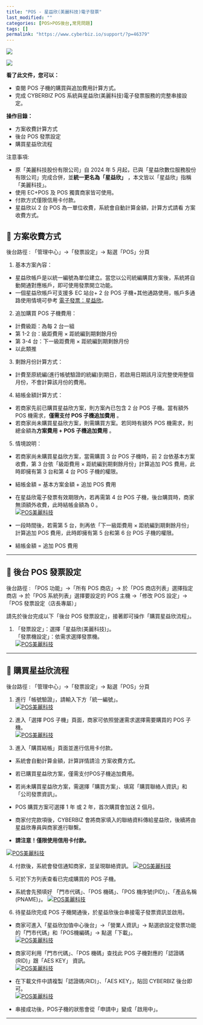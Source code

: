 ```yaml
---
title: "POS - 星益欣(美麗科技)電子發票"
last_modified: ""
categories: [POS>POS後台,常見問題]
tags: []
permalink: "https://www.cyberbiz.io/support/?p=46379"
---
```


![](https://www.cyberbiz.io/support/wp-content/uploads/適用站別.png)

[![](https://www.cyberbiz.io/support/wp-content/uploads/台灣站.png)](https://www.cyberbiz.io/support/?page_id=2490)

**看了此文件，您可以：**  

* 查閱 POS 子機的購買與追加費用計算方式。
* 完成 CYBERBIZ POS 系統與星益欣(美麗科技)電子發票服務的完整串接設定。

**操作目錄：**

* 方案收費計算方式
* 後台 POS 發票設定
* 購買星益欣流程

注意事項:  

* 原「美麗科技股份有限公司」自 2024 年 5 月起，已與「星益欣數位服務股份有限公司」完成合併，並**統一更名為「星益欣」** ，本文皆以「星益欣」指稱「美麗科技」。
* 使用 EC+POS 及 POS 獨賣商家皆可使用。
* 付款方式僅限信用卡付款。
* 星益欣以 2 台 POS 為一單位收費，系統會自動計算金額，計算方式請看 方案收費方式。



## 📌 方案收費方式


後台路徑 :  「管理中心」→「發票設定」→ 點選「POS」分頁  


1. 基本方案內容：  

* 星益欣帳戶是以統一編號為單位建立。當您以公司統編購買方案後，系統將自動開通對應帳戶，即可使用發票開立功能。
* 一個星益欣帳戶可支援多 EC 站台+ 2 台 POS 子機+其他通路使用，帳戶多通路使用情境可參考 [電子發票：星益欣](https://www.cyberbiz.io/support/?p=2693)。


2. 追加購買 POS 子機費用： 
* 計費級距：為每 2 台一組
* 第 1-2 台：級距費用 × 距統編到期剩餘月份
* 第 3-4 台：下一級距費用 × 距統編到期剩餘月份
* 以此類推


3. 剩餘月份計算方式： 
* 計費至原統編(進行帳號驗證的統編)到期日，若啟用日期該月沒完整使用整個月份，不會計算該月份的費用。


4. 結帳金額計算方式： 
* 若商家先前已購買星益欣方案，則方案內已包含 2 台 POS 子機。當有額外 POS 機需求，**僅需支付 POS 子機追加費用** 。
* 若商家尚未購買星益欣方案，則需購買方案。若同時有額外 POS 機需求，則總金額為**方案費用 + POS 子機追加費用** 。


5. 情境說明：  

* 若商家尚未購買星益欣方案，當需購買 3 台 POS 子機時，前 2 台依基本方案收費，第 3 台依「級距費用 × 距統編到期剩餘月份」計算追加 POS 費用，此時即擁有第 3 台和第 4 台 POS 子機的權限。


* 結帳金額 = 基本方案金額 + 追加 POS 費用


* 在星益欣電子發票有效期限內，若再需第 4 台 POS 子機，後台購買時，商家無須額外收費，此時結帳金額為 0 。  
[![POS美麗科技](https://www.cyberbiz.io/support/wp-content/uploads/POS美麗科技08.png)](https://www.cyberbiz.io/support/wp-content/uploads/POS美麗科技08.png)



* 一段時間後，若需第 5 台，則再依「下一級距費用 × 距統編到期剩餘月份」計算追加 POS 費用，此時即擁有第 5 台和第 6 台 POS 子機的權限。


* 結帳金額 = 追加 POS 費用


* * *

## 📌 後台 POS 發票設定


後台路徑 :  「POS 功能」→「所有 POS 商店」→ 於「POS 商店列表」選擇指定商店 → 於「POS 系統列表」選擇要設定的 POS 主機
→「修改 POS 設定」→「POS 發票設定（店長專屬）」  

請先於後台完成以下「後台 POS 發票設定」，接著即可操作「購買星益欣流程」。  


1. 「發票設定」：選擇「星益欣(美麗科技)」。  
「發票機設定」：依需求選擇發票機。  
[![POS美麗科技](https://www.cyberbiz.io/support/wp-content/uploads/POS美麗科技01.png)](https://www.cyberbiz.io/support/wp-content/uploads/POS美麗科技01.png)



* * *

## 📌 購買星益欣流程


後台路徑 :  「管理中心」→「發票設定」→ 點選「POS」分頁  


1. 進行「帳號驗證」，請輸入下方「統一編號」。  
[![POS美麗科技](https://www.cyberbiz.io/support/wp-content/uploads/POS美麗科技02.png)](https://www.cyberbiz.io/support/wp-content/uploads/POS美麗科技02.png)



2. 進入「選擇 POS 子機」頁面，商家可依照營運需求選擇需要購買的 POS 子機。  
[![POS美麗科技](https://www.cyberbiz.io/support/wp-content/uploads/POS美麗科技03.png)](https://www.cyberbiz.io/support/wp-content/uploads/POS美麗科技03.png)



3. 進入「購買結帳」頁面並進行信用卡付款。  

* 系統會自動計算金額，計算詳情請洽 方案收費方式。 
* 若已購買星益欣方案，僅需支付POS子機追加費用。
* 若尚未購買星益欣方案，需選擇「購買方案」、填寫「購買聯絡人資訊」和「公司發票資訊」。
* POS 購買方案可選擇 1 年 或 2 年，首次購買會加送 2 個月。


* 商家付完款項後，CYBERBIZ 會將商家填入的聯絡資料傳給星益欣，後續將由星益欣專員與商家進行聯繫。


* **請注意！僅限使用信用卡付款。**

[![POS美麗科技](https://www.cyberbiz.io/support/wp-content/uploads/POS美麗科技04.png)](https://www.cyberbiz.io/support/wp-content/uploads/POS美麗科技04.png)



4. 付款後，系統會發信通知商家，並呈現聯絡資訊。 [![POS美麗科技](https://www.cyberbiz.io/support/wp-content/uploads/POS美麗科技05.png)](https://www.cyberbiz.io/support/wp-content/uploads/POS美麗科技05.png)


5. 可於下方列表查看已完成購買的 POS 子機。 
* 系統會先預填好 「門市代碼」、「POS 機碼」、「POS 機序號(PID)」、「產品名稱(PNAME)」。
[![POS美麗科技](https://www.cyberbiz.io/support/wp-content/uploads/POS美麗科技06.png)](https://www.cyberbiz.io/support/wp-content/uploads/POS美麗科技06.png)



6. 待星益欣完成 POS 子機開通後，於星益欣後台串接電子發票資訊並啟用。  

* 商家可進入「星益欣加值中心後台」→「營業人資訊」→ 點選欲設定發票功能的「門市代碼」和「POS機編碼」→ 點選「下載」。  
[![POS美麗科技](https://www.cyberbiz.io/helpcenter/wp-content/uploads/電子發票-美麗科技07.png)](https://www.cyberbiz.io/helpcenter/wp-content/uploads/電子發票-美麗科技07.png)

* 商家可利用「門市代碼」、「POS 機碼」查找此 POS 子機對應的「認證碼(RID)」跟「AES KEY」 資訊。  
[![POS美麗科技](https://www.cyberbiz.io/support/wp-content/uploads/POS美麗科技07.png)](https://www.cyberbiz.io/support/wp-content/uploads/POS美麗科技07.png)

* 在下載文件中請複製「認證碼(RID)」、「AES KEY」，貼回 CYBERBIZ 後台即可。  
[![POS美麗科技](https://www.cyberbiz.io/helpcenter/wp-content/uploads/電子發票-美麗科技08.png)](https://www.cyberbiz.io/helpcenter/wp-content/uploads/電子發票-美麗科技08.png)

* 串接成功後，POS子機的狀態會從「申請中」變成「啟用中」。  



* * *


